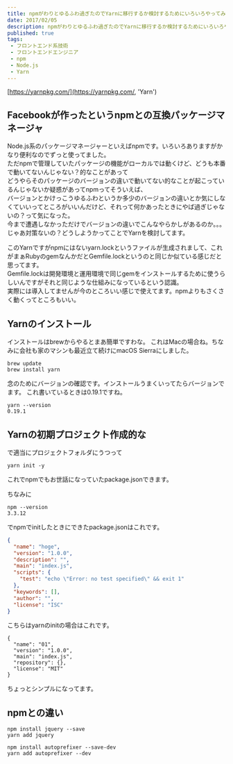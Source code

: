 ```yaml
---
title: npmがわりとゆるふわ過ぎたのでYarnに移行するか検討するためにいろいろやってみた
date: 2017/02/05
description: npmがわりとゆるふわ過ぎたのでYarnに移行するか検討するためにいろいろやってみた、インストールと記述サンプル。
published: true
tags: 
 - フロントエンド系技術
 - フロントエンドエンジニア
 - npm
 - Node.js
 - Yarn
---
```


[https://yarnpkg.com/](https://yarnpkg.com/, 'Yarn')

## Facebookが作ったというnpmとの互換パッケージマネージャ

Node.js系のパッケージマネージャーといえばnpmです。いろいろありますがかなり便利なのでずっと使ってました。  
ただnpmで管理していたパッケージの機能がローカルでは動くけど、どうも本番で動いてないんじゃない？的なことがあって  
どうやらそのパッケージのバージョンの違いで動いてない的なことが起こっているんじゃないか疑惑があってnpmってそういえば、  
バージョンとかけっこうゆるふわというか多少のバージョンの違いとか気にしなくていいってところがいいんだけど、それって何かあったときにやば過ぎじゃないの？って気になった。  
今まで遭遇しなかっただけでバージョンの違いでこんなやらかしがあるのか。。。  
じゃあ対策ないの？どうしようかってことでYarnを検討してます。

このYarnですがnpmにはないyarn.lockというファイルが生成されまして、これがまぁRubyのgemなんかだとGemfile.lockというのと同じか似ている感じだと思ってます。  
Gemfile.lockは開発環境と運用環境で同じgemをインストールするために使うらしいんですがそれと同じような仕組みになっているという認識。  
実際には導入してませんが今のところいい感じで使えてます。npmよりもさくさく動くってところもいい。

## Yarnのインストール

インストールはbrewからやるとまあ簡単ですわな。
これはMacの場合ね。ちなみに会社も家のマシンも最近立て続けにmacOS Sierraにしました。

```
brew update
brew install yarn
```

念のためにバージョンの確認です。インストールうまくいってたらバージョンでます。
これ書いているときは0.19.1ですね。

```
yarn --version
0.19.1
```

## Yarnの初期プロジェクト作成的な

で適当にプロジェクトフォルダにうつって

```
yarn init -y
```
これでnpmでもお世話になっていたpackage.jsonできます。

ちなみに

```
npm --version
3.3.12
```

でnpmでinitしたときにできたpackage.jsonはこれです。

```json
{
  "name": "hoge",
  "version": "1.0.0",
  "description": "",
  "main": "index.js",
  "scripts": {
    "test": "echo \"Error: no test specified\" && exit 1"
  },
  "keywords": [],
  "author": "",
  "license": "ISC"
}
```
こちらはyarnのinitの場合はこれです。

```
{
  "name": "01",
  "version": "1.0.0",
  "main": "index.js",
  "repository": {},
  "license": "MIT"
}

```
ちょっとシンプルになってます。

## npmとの違い

```
npm install jquery --save
yarn add jquery
```

```
npm install autoprefixer --save-dev
yarn add autoprefixer --dev
```
